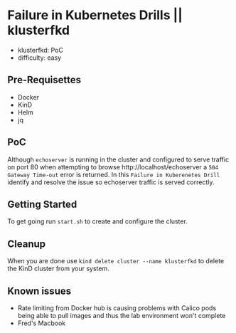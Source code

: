 # Failure in Kubernetes Drills || klusterfkd

- klusterfkd: PoC
- difficulty: easy

## Pre-Requisettes

* Docker
* KinD
* Helm
* jq

## PoC

Although `echoserver` is running in the cluster and configured to serve traffic on port 80 when attempting to browse http://localhost/echoserver a `504 Gateway Time-out` error is returned.  In this `Failure in Kuberenetes Drill` identify and resolve the issue so echoserver traffic is served correctly.

## Getting Started

To get going run `start.sh` to create and configure the cluster.

## Cleanup

When you are done use `kind delete cluster --name klusterfkd` to delete the KinD cluster from your system.

## Known issues

* Rate limiting from Docker hub is causing problems with Calico pods being able to pull images and thus the lab environment won't complete
* Fred's Macbook
